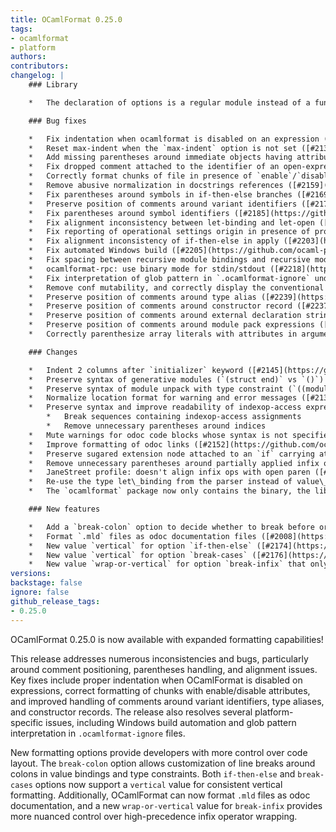 ```yaml
---
title: OCamlFormat 0.25.0
tags:
- ocamlformat
- platform
authors:
contributors:
changelog: |
    ### Library

    *   The declaration of options is a regular module instead of a functor. ([#2193](https://github.com/ocaml-ppx/ocamlformat/pull/2193), [@EmileTrotignon](https://github.com/EmileTrotignon))

    ### Bug fixes

    *   Fix indentation when ocamlformat is disabled on an expression ([#2129](https://github.com/ocaml-ppx/ocamlformat/pull/2129), [@gpetiot](https://github.com/gpetiot))
    *   Reset max-indent when the `max-indent` option is not set ([#2131](https://github.com/ocaml-ppx/ocamlformat/pull/2131), [@hhugo](https://github.com/hhugo), [@gpetiot](https://github.com/gpetiot))
    *   Add missing parentheses around immediate objects having attributes attached in 4.14 ([#2144](https://github.com/ocaml-ppx/ocamlformat/pull/2144), [@gpetiot](https://github.com/gpetiot))
    *   Fix dropped comment attached to the identifier of an open-expression ([#2155](https://github.com/ocaml-ppx/ocamlformat/pull/2155), [@gpetiot](https://github.com/gpetiot))
    *   Correctly format chunks of file in presence of `enable`/`disable` floating attributes ([#2156](https://github.com/ocaml-ppx/ocamlformat/pull/2156), [@gpetiot](https://github.com/gpetiot))
    *   Remove abusive normalization in docstrings references ([#2159](https://github.com/ocaml-ppx/ocamlformat/pull/2159), [#2162](https://github.com/ocaml-ppx/ocamlformat/pull/2162), [@EmileTrotignon](https://github.com/EmileTrotignon))
    *   Fix parentheses around symbols in if-then-else branches ([#2169](https://github.com/ocaml-ppx/ocamlformat/pull/2169), [@gpetiot](https://github.com/gpetiot))
    *   Preserve position of comments around variant identifiers ([#2179](https://github.com/ocaml-ppx/ocamlformat/pull/2179), [@gpetiot](https://github.com/gpetiot))
    *   Fix parentheses around symbol identifiers ([#2185](https://github.com/ocaml-ppx/ocamlformat/pull/2185), [@gpetiot](https://github.com/gpetiot))
    *   Fix alignment inconsistency between let-binding and let-open ([#2187](https://github.com/ocaml-ppx/ocamlformat/pull/2187), [@gpetiot](https://github.com/gpetiot))
    *   Fix reporting of operational settings origin in presence of profiles ([#2188](https://github.com/ocaml-ppx/ocamlformat/pull/2188), [@EmileTrotignon](https://github.com/EmileTrotignon))
    *   Fix alignment inconsistency of if-then-else in apply ([#2203](https://github.com/ocaml-ppx/ocamlformat/pull/2203), [@gpetiot](https://github.com/gpetiot))
    *   Fix automated Windows build ([#2205](https://github.com/ocaml-ppx/ocamlformat/pull/2205), [@nojb](https://github.com/nojb))
    *   Fix spacing between recursive module bindings and recursive module declarations ([#2217](https://github.com/ocaml-ppx/ocamlformat/pull/2217), [@gpetiot](https://github.com/gpetiot))
    *   ocamlformat-rpc: use binary mode for stdin/stdout ([#2218](https://github.com/ocaml-ppx/ocamlformat/pull/2218), [@rgrinberg](https://github.com/rgrinberg))
    *   Fix interpretation of glob pattern in `.ocamlformat-ignore` under Windows ([#2206](https://github.com/ocaml-ppx/ocamlformat/pull/2206), [@nojb](https://github.com/nojb))
    *   Remove conf mutability, and correctly display the conventional profile when using print-config ([#2233](https://github.com/ocaml-ppx/ocamlformat/pull/2233), [@EmileTrotignon](https://github.com/EmileTrotignon))
    *   Preserve position of comments around type alias ([#2239](https://github.com/ocaml-ppx/ocamlformat/pull/2239), [@EmileTrotignon](https://github.com/EmileTrotignon))
    *   Preserve position of comments around constructor record ([#2237](https://github.com/ocaml-ppx/ocamlformat/pull/2237), [@EmileTrotignon](https://github.com/EmileTrotignon))
    *   Preserve position of comments around external declaration strings ([#2238](https://github.com/ocaml-ppx/ocamlformat/pull/2238), [@EmileTrotignon](https://github.com/EmileTrotignon), [@gpetiot](https://github.com/gpetiot))
    *   Preserve position of comments around module pack expressions ([#2234](https://github.com/ocaml-ppx/ocamlformat/pull/2234), [@EmileTrotignon](https://github.com/EmileTrotignon), [@gpetiot](https://github.com/gpetiot))
    *   Correctly parenthesize array literals with attributes in argument positions ([#2250](https://github.com/ocaml-ppx/ocamlformat/pull/2250), [@ccasin](https://github.com/ccasin))

    ### Changes

    *   Indent 2 columns after `initializer` keyword ([#2145](https://github.com/ocaml-ppx/ocamlformat/pull/2145), [@gpetiot](https://github.com/gpetiot))
    *   Preserve syntax of generative modules (`(struct end)` vs `()`) ([#2135](https://github.com/ocaml-ppx/ocamlformat/pull/2135), [#2146](https://github.com/ocaml-ppx/ocamlformat/pull/2146), [@trefis](https://github.com/trefis), [@gpetiot](https://github.com/gpetiot))
    *   Preserve syntax of module unpack with type constraint (`((module X) : (module Y))` vs `(module X : Y)`) ([#2136](https://github.com/ocaml-ppx/ocamlformat/pull/2136), [@trefis](https://github.com/trefis), [@gpetiot](https://github.com/gpetiot))
    *   Normalize location format for warning and error messages ([#2139](https://github.com/ocaml-ppx/ocamlformat/pull/2139), [@gpetiot](https://github.com/gpetiot))
    *   Preserve syntax and improve readability of indexop-access expressions ([#2150](https://github.com/ocaml-ppx/ocamlformat/pull/2150), [@trefis](https://github.com/trefis), [@gpetiot](https://github.com/gpetiot))
        *   Break sequences containing indexop-access assignments
        *   Remove unnecessary parentheses around indices
    *   Mute warnings for odoc code blocks whose syntax is not specified ([#2151](https://github.com/ocaml-ppx/ocamlformat/pull/2151), [@gpetiot](https://github.com/gpetiot))
    *   Improve formatting of odoc links ([#2152](https://github.com/ocaml-ppx/ocamlformat/pull/2152), [@gpetiot](https://github.com/gpetiot))
    *   Preserve sugared extension node attached to an `if` carrying attributes ([#2167](https://github.com/ocaml-ppx/ocamlformat/pull/2167), [@trefis](https://github.com/trefis), [@gpetiot](https://github.com/gpetiot))
    *   Remove unnecessary parentheses around partially applied infix operators with attributes ([#2198](https://github.com/ocaml-ppx/ocamlformat/pull/2198), [@gpetiot](https://github.com/gpetiot))
    *   JaneStreet profile: doesn't align infix ops with open paren ([#2204](https://github.com/ocaml-ppx/ocamlformat/pull/2204), [@gpetiot](https://github.com/gpetiot))
    *   Re-use the type let\_binding from the parser instead of value\_binding, improve the spacing of let-bindings regarding of having extension or comments ([#2219](https://github.com/ocaml-ppx/ocamlformat/pull/2219), [@gpetiot](https://github.com/gpetiot))
    *   The `ocamlformat` package now only contains the binary, the library is available through the `ocamlformat-lib` package ([#2230](https://github.com/ocaml-ppx/ocamlformat/pull/2230), [@gpetiot](https://github.com/gpetiot))

    ### New features

    *   Add a `break-colon` option to decide whether to break before or after the `:` symbol in value binding declarations and type constraints. This behavior is no longer ensured by `ocp-indent-compat`. ([#2149](https://github.com/ocaml-ppx/ocamlformat/pull/2149), [@gpetiot](https://github.com/gpetiot))
    *   Format `.mld` files as odoc documentation files ([#2008](https://github.com/ocaml-ppx/ocamlformat/pull/2008), [@gpetiot](https://github.com/gpetiot))
    *   New value `vertical` for option `if-then-else` ([#2174](https://github.com/ocaml-ppx/ocamlformat/pull/2174), [@gpetiot](https://github.com/gpetiot))
    *   New value `vertical` for option `break-cases` ([#2176](https://github.com/ocaml-ppx/ocamlformat/pull/2176), [@gpetiot](https://github.com/gpetiot))
    *   New value `wrap-or-vertical` for option `break-infix` that only wraps high precedence infix ops ([#1865](https://github.com/ocaml-ppx/ocamlformat/pull/1865), [@gpetiot](https://github.com/gpetiot))
versions:
backstage: false
ignore: false
github_release_tags:
- 0.25.0
---
```


OCamlFormat 0.25.0 is now available with expanded formatting capabilities!

This release addresses numerous inconsistencies and bugs, particularly around comment positioning, parentheses handling, and alignment issues. Key fixes include proper indentation when OCamlFormat is disabled on expressions, correct formatting of chunks with enable/disable attributes, and improved handling of comments around variant identifiers, type aliases, and constructor records. The release also resolves several platform-specific issues, including Windows build automation and glob pattern interpretation in `.ocamlformat-ignore` files.

New formatting options provide developers with more control over code layout. The `break-colon` option allows customization of line breaks around colons in value bindings and type constraints. Both `if-then-else` and `break-cases` options now support a `vertical` value for consistent vertical formatting. Additionally, OCamlFormat can now format `.mld` files as odoc documentation, and a new `wrap-or-vertical` value for `break-infix` provides more nuanced control over high-precedence infix operator wrapping.